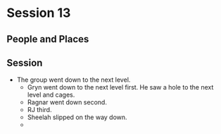 # Session 13
## People and Places
## Session
* The group went down to the next level.
	* Gryn went down to the next level first. He saw a hole to the next level and cages.
	* Ragnar went down second.
	* RJ third.
	* Sheelah slipped on the way down.
	* 
<!--stackedit_data:
eyJoaXN0b3J5IjpbMjAyMDI2MjQyMywtMTE5MTM2MTEwM119
-->